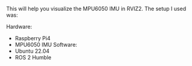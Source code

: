 This will help you visualize the MPU6050 IMU in RVIZ2.
The setup I used was:

 Hardware:
- Raspberry Pi4
- MPU6050 IMU
 Software:
- Ubuntu 22.04
- ROS 2 Humble
